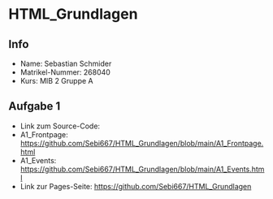 # HTML_Grundlagen
## Info
* Name: Sebastian Schmider
* Matrikel-Nummer: 268040
* Kurs: MIB 2 Gruppe A
## Aufgabe 1
* Link zum Source-Code:
* A1_Frontpage: https://github.com/Sebi667/HTML_Grundlagen/blob/main/A1_Frontpage.html
* A1_Events: https://github.com/Sebi667/HTML_Grundlagen/blob/main/A1_Events.html <br> 
* Link zur Pages-Seite: https://github.com/Sebi667/HTML_Grundlagen
 
